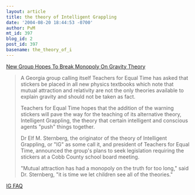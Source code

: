 ```yaml
---
layout: article
title: the theory of Intelligent Grappling
date: '2004-08-20 18:44:53 -0700'
author: PvM
mt_id: 397
blog_id: 2
post_id: 397
basename: the_theory_of_i
---
```

[New Group Hopes To Break Monopoly On Gravity Theory](http://thamus.org/News/science/IG_theory.shtml)

> A Georgia group calling itself Teachers for Equal Time has asked that stickers be placed in all new physics textbooks which note that mutual attraction and relativity are not the only theories available to explain gravity and should not be taken as fact.
> 
> Teachers for Equal Time hopes that the addition of the warning stickers will pave the way for the teaching of its alternative theory, Intelligent Grappling, the theory that certain intelligent and conscious agents "push" things together.
> 
> Dr Elf M. Sternberg, the originator of the theory of Intelligent Grappling, or "IG" as some call it, and president of Teachers for Equal Time, announced the group's plans to seek legislation requiring the stickers at a Cobb County school board meeting.
> 
> "Mutual attraction has had a monopoly on the truth for too long," said Dr. Sternberg, "it is time we let children see all of the theories."

[ IG FAQ](http://groups.google.com/groups?selm=1024176774.330268%40yasure&amp;rnum=1)
